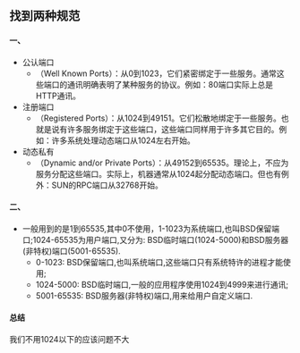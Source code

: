 ## 找到两种规范

#### 一、
- 公认端口
  - （Well Known Ports）：从0到1023，它们紧密绑定于一些服务。通常这些端口的通讯明确表明了某种服务的协议。例如：80端口实际上总是HTTP通讯。
- 注册端口
  - （Registered Ports）：从1024到49151。它们松散地绑定于一些服务。也就是说有许多服务绑定于这些端口，这些端口同样用于许多其它目的。例如：许多系统处理动态端口从1024左右开始。
- 动态私有
  - （Dynamic and/or Private Ports）：从49152到65535。理论上，不应为服务分配这些端口。实际上，机器通常从1024起分配动态端口。但也有例外：SUN的RPC端口从32768开始。

#### 二、
- 一般用到的是1到65535,其中0不使用，1-1023为系统端口,也叫BSD保留端口;1024-65535为用户端口,又分为: BSD临时端口(1024-5000)和BSD服务器(非特权)端口(5001-65535).
  - 0-1023: BSD保留端口,也叫系统端口,这些端口只有系统特许的进程才能使用;
  - 1024-5000: BSD临时端口,一般的应用程序使用1024到4999来进行通讯;
  - 5001-65535: BSD服务器(非特权)端口,用来给用户自定义端口.

#### 总结
我们不用1024以下的应该问题不大

